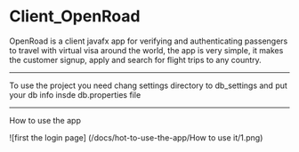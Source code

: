 
# Client_OpenRoad
OpenRoad is a client javafx app for verifying and
authenticating passengers to travel with virtual visa around the world,
the app is very simple, it makes the customer signup,
apply and search for flight trips to any country. 


---------------------------------------------------------------------

To use the project you need chang settings directory to db_settings and put your db info insde db.properties file

--------------------------------------------------------------------

How to use the app 

![first the login page] (/docs/hot-to-use-the-app/How to use it/1.png)
